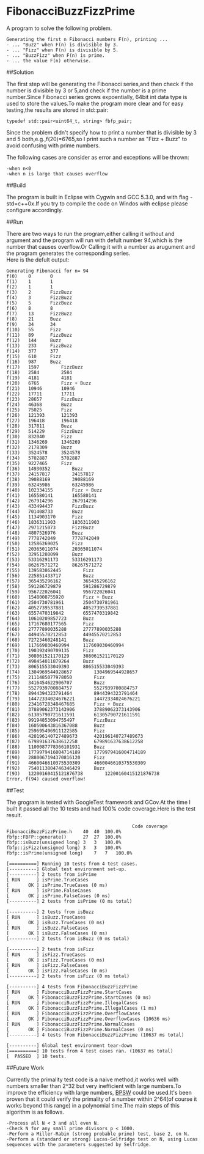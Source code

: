 # FibonacciBuzzFizzPrime
A program to solve the following problem.  
  
	Generating the first n Fibonacci numbers F(n), printing ...  
	- ... "Buzz" when F(n) is divisible by 3.  
	- ... "Fizz" when F(n) is divisible by 5.  
	- ... "BuzzFizz" when F(n) is prime.  
	- ... the value F(n) otherwise.  
	  
##Solution

The first step will be generating the Fibonacci series,and then check if the number is divisible by 3 or 5,and check if the number is a prime number.Since Fibonacci series grows expoentially, 64bit int data type is used to store the values.To make the program more clear and for easy testing,the results are stored in std::pair:  
  
	typedef std::pair<uint64_t, string> fbfp_pair;  
  
Since the problem didn't specify how to print a number that is divisible by 3 and 5 both,e.g.,f(20)=6765,so I print such a number as "Fizz + Buzz" to avoid confusing with prime numbers.  
  
The following cases are consider as error and exceptions will be thrown:  
  
	-when n<0  
	-when n is large that causes overflow  
  
##Build

The program is built in Eclipse with Cygwin and GCC 5.3.0, and with flag -std=c++0x.If you try to compile the code on Windos with eclipse please configure accordingly.

##Run

There are two ways to run the program,either calling it without and argument and the program will run with defult number 94,which is the number that causes overflow.Or Calling it with a number as arugument and the program generates the corresponding series.  
Here is the defult output:  
  
	Generating Fibonacci for n= 94  
	f(0)	0		0  
	f(1)	1		1  
	f(2)	1		1  
	f(3)	2		FizzBuzz  
	f(4)	3		FizzBuzz  
	f(5)	5		FizzBuzz  
	f(6)	8		8  
	f(7)	13		FizzBuzz  
	f(8)	21		Buzz  
	f(9)	34		34  
	f(10)	55		Fizz  
	f(11)	89		FizzBuzz  
	f(12)	144		Buzz  
	f(13)	233		FizzBuzz  
	f(14)	377		377  
	f(15)	610		Fizz  
	f(16)	987		Buzz  
	f(17)	1597		FizzBuzz  
	f(18)	2584		2584  
	f(19)	4181		4181  
	f(20)	6765		Fizz + Buzz  
	f(21)	10946		10946  
	f(22)	17711		17711  
	f(23)	28657		FizzBuzz  
	f(24)	46368		Buzz  
	f(25)	75025		Fizz  
	f(26)	121393		121393  
	f(27)	196418		196418  
	f(28)	317811		Buzz  
	f(29)	514229		FizzBuzz  
	f(30)	832040		Fizz  
	f(31)	1346269		1346269  
	f(32)	2178309		Buzz  
	f(33)	3524578		3524578  
	f(34)	5702887		5702887  
	f(35)	9227465		Fizz  
	f(36)	14930352		Buzz  
	f(37)	24157817		24157817  
	f(38)	39088169		39088169  
	f(39)	63245986		63245986  
	f(40)	102334155		Fizz + Buzz  
	f(41)	165580141		165580141  
	f(42)	267914296		267914296  
	f(43)	433494437		FizzBuzz  
	f(44)	701408733		Buzz  
	f(45)	1134903170		Fizz  
	f(46)	1836311903		1836311903  
	f(47)	2971215073		FizzBuzz  
	f(48)	4807526976		Buzz  
	f(49)	7778742049		7778742049  
	f(50)	12586269025		Fizz  
	f(51)	20365011074		20365011074  
	f(52)	32951280099		Buzz  
	f(53)	53316291173		53316291173  
	f(54)	86267571272		86267571272  
	f(55)	139583862445		Fizz  
	f(56)	225851433717		Buzz  
	f(57)	365435296162		365435296162  
	f(58)	591286729879		591286729879  
	f(59)	956722026041		956722026041  
	f(60)	1548008755920		Fizz + Buzz  
	f(61)	2504730781961		2504730781961  
	f(62)	4052739537881		4052739537881  
	f(63)	6557470319842		6557470319842  
	f(64)	10610209857723		Buzz  
	f(65)	17167680177565		Fizz  
	f(66)	27777890035288		27777890035288  
	f(67)	44945570212853		44945570212853  
	f(68)	72723460248141		Buzz  
	f(69)	117669030460994		117669030460994  
	f(70)	190392490709135		Fizz  
	f(71)	308061521170129		308061521170129  
	f(72)	498454011879264		Buzz  
	f(73)	806515533049393		806515533049393  
	f(74)	1304969544928657		1304969544928657  
	f(75)	2111485077978050		Fizz  
	f(76)	3416454622906707		Buzz  
	f(77)	5527939700884757		5527939700884757  
	f(78)	8944394323791464		8944394323791464  
	f(79)	14472334024676221		14472334024676221  
	f(80)	23416728348467685		Fizz + Buzz  
	f(81)	37889062373143906		37889062373143906  
	f(82)	61305790721611591		61305790721611591  
	f(83)	99194853094755497		FizzBuzz  
	f(84)	160500643816367088		Buzz  
	f(85)	259695496911122585		Fizz  
	f(86)	420196140727489673		420196140727489673  
	f(87)	679891637638612258		679891637638612258  
	f(88)	1100087778366101931		Buzz  
	f(89)	1779979416004714189		1779979416004714189  
	f(90)	2880067194370816120		Fizz  
	f(91)	4660046610375530309		4660046610375530309  
	f(92)	7540113804746346429		Buzz  
	f(93)	12200160415121876738		12200160415121876738  
	Error, f(94) caused overflow!  

##Test

The grogram is tested with GoogleTest framework and GCov.At the time I built it passed all the 10 tests and had 100% code coverage.Here is the test result.  
  
	                                              Code coverage						  
	FibonacciBuzzFizzPrime.h	40	40	100.0%  
	fbfp::FBFP::generate()		27	27	100.0%  
	fbfp::isBuzz(unsigned long)	3	3	100.0%  
	fbfp::isFizz(unsigned long)	3	3	100.0%  
	fbfp::isPrime(unsigned long)	7	7	100.0%  
  
	[==========] Running 10 tests from 4 test cases.  
	[----------] Global test environment set-up.  
	[----------] 2 tests from isPrime  
	[ RUN      ] isPrime.TrueCases  
	[       OK ] isPrime.TrueCases (0 ms)  
	[ RUN      ] isPrime.FalseCases  
	[       OK ] isPrime.FalseCases (0 ms)  
	[----------] 2 tests from isPrime (0 ms total)  
  
	[----------] 2 tests from isBuzz  
	[ RUN      ] isBuzz.TrueCases  
	[       OK ] isBuzz.TrueCases (0 ms)  
	[ RUN      ] isBuzz.FalseCases  
	[       OK ] isBuzz.FalseCases (0 ms)  
	[----------] 2 tests from isBuzz (0 ms total)  
  
	[----------] 2 tests from isFizz  
	[ RUN      ] isFizz.TrueCases  
	[       OK ] isFizz.TrueCases (0 ms)  
	[ RUN      ] isFizz.FalseCases  
	[       OK ] isFizz.FalseCases (0 ms)  
	[----------] 2 tests from isFizz (0 ms total)  
  
	[----------] 4 tests from FibonacciBuzzFizzPrime  
	[ RUN      ] FibonacciBuzzFizzPrime.StartCases  
	[       OK ] FibonacciBuzzFizzPrime.StartCases (0 ms)  
	[ RUN      ] FibonacciBuzzFizzPrime.IllegalCases  
	[       OK ] FibonacciBuzzFizzPrime.IllegalCases (1 ms)  
	[ RUN      ] FibonacciBuzzFizzPrime.OverflowCases  
	[       OK ] FibonacciBuzzFizzPrime.OverflowCases (10636 ms)  
	[ RUN      ] FibonacciBuzzFizzPrime.NormalCases  
	[       OK ] FibonacciBuzzFizzPrime.NormalCases (0 ms)  
	[----------] 4 tests from FibonacciBuzzFizzPrime (10637 ms total)  
  
	[----------] Global test environment tear-down  
	[==========] 10 tests from 4 test cases ran. (10637 ms total)  
	[  PASSED  ] 10 tests.  

##Future Work

Currently the primality test code is a naive method,it works well with numbers smaller than 2^32 but very inefficient with large numbers.To improve the efficiency with large numbers, [BPSW](http://www.trnicely.net/misc/bpsw.html) could be used.It's been proven that it could verify the primality of a number within 2^64(of course it works beyond this range) in a polynomial time.The main steps of this algorithm is as follows.  
  
	-Process all N < 3 and all even N.  
	-Check N for any small prime divisors p < 1000.  
	-Perform a Miller-Rabin (strong probable prime) test, base 2, on N.  
	-Perform a (standard or strong) Lucas-Selfridge test on N, using Lucas sequences with the parameters suggested by Selfridge.  
	
